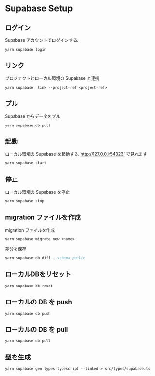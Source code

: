# Supabase Setup

## ログイン
Supabase アカウントでログインする.

```shell
yarn supabase login
```

## リンク
プロジェクトとローカル環境の Supabase と連携

```shell
yarn supabase  link --project-ref <project-ref>
```

## プル
Supabase からデータをプル

```shell
yarn supabase db pull
```

## 起動
ローカル環境の Supabase を起動する.
http://127.0.0.1:54323/ で見れます

```shell
yarn supabase start
```

## 停止
ローカル環境の Supabase を停止

```shell
yarn supabase stop
```

## migration ファイルを作成
migration ファイルを作成
```shell
yarn supabase migrate new <name>
```

差分を保存
```sql
yarn supabase db diff --schema public
```

## ローカルDBをリセット
```shell
yarn supabase db reset
```

## ローカルの DB を push
```shell
yarn supabase db push
```

## ローカルの DB を pull
```shell
yarn supabase db pull
```

## 型を生成
```shell
yarn supabase gen types typescript --linked > src/types/supabase.ts
```
